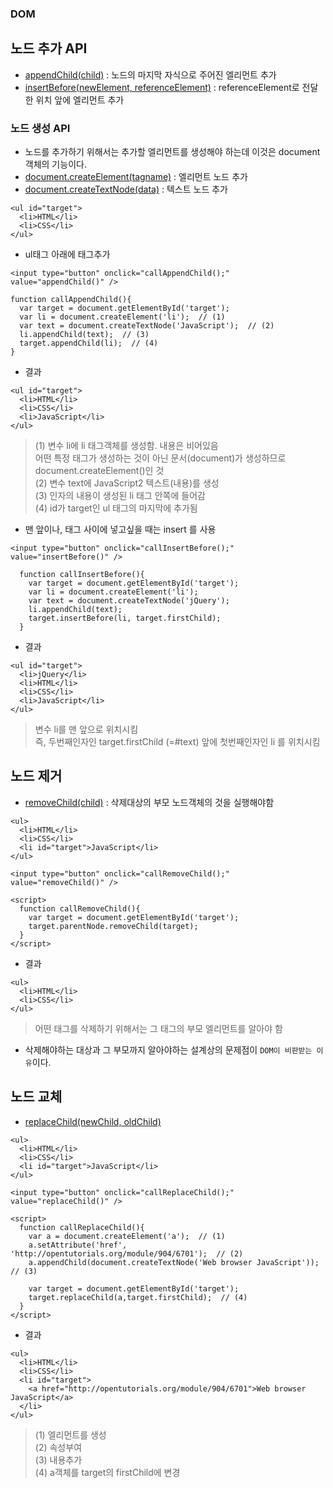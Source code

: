 ### DOM
## 노드 추가 API
- [appendChild(child)](https://developer.mozilla.org/en-US/docs/Web/API/Node/appendChild) : 노드의 마지막 자식으로 주어진 엘리먼트 추가
- [insertBefore(newElement, referenceElement)](https://developer.mozilla.org/en-US/docs/Web/API/Node/insertBefore) : referenceElement로 전달한 위치 앞에 엘리먼트 추가

### 노드 생성 API
- 노드를 추가하기 위해서는 추가할 엘리먼트를 생성해야 하는데 이것은 document 객체의 기능이다.
- [document.createElement(tagname)](https://developer.mozilla.org/ko/docs/DOM/document.createElement) : 엘리먼트 노드 추가
- [document.createTextNode(data)](https://developer.mozilla.org/ko/docs/Web/API/Document/createTextNode) : 텍스트 노드 추가

```
<ul id="target">
  <li>HTML</li>
  <li>CSS</li>
</ul>
```
- ul태그 아래에 태그추가
```
<input type="button" onclick="callAppendChild();" value="appendChild()" />
```
```
function callAppendChild(){
  var target = document.getElementById('target');
  var li = document.createElement('li');  // (1)
  var text = document.createTextNode('JavaScript');  // (2)
  li.appendChild(text);  // (3)
  target.appendChild(li);  // (4)
}
```
- 결과
```
<ul id="target">
  <li>HTML</li>
  <li>CSS</li>
  <li>JavaScript</li>
</ul>
```
> (1) 변수 li에 li 태그객체를 생성함. 내용은 비어있음<br/>어떤 특정 태그가 생성하는 것이 아닌 문서(document)가 생성하므로 document.createElement()인 것<br/>(2) 변수 text에 JavaScript2 텍스트(내용)를 생성<br/>(3) 인자의 내용이 생성된 li 태그 안쪽에 들어감<br/>(4) id가 target인 ul 태그의 마지막에 추가됨

- 맨 앞이나, 태그 사이에 넣고싶을 때는 insert 를 사용
```
<input type="button" onclick="callInsertBefore();" value="insertBefore()" />
```
```
  function callInsertBefore(){
    var target = document.getElementById('target');
    var li = document.createElement('li');
    var text = document.createTextNode('jQuery');
    li.appendChild(text);
    target.insertBefore(li, target.firstChild);
  }
```
- 결과
```
<ul id="target">
  <li>jQuery</li>
  <li>HTML</li>
  <li>CSS</li>
  <li>JavaScript</li>
</ul>
```
> 변수 li를 맨 앞으로 위치시킴<br/>즉, 두번째인자인 target.firstChild (=#text) 앞에 첫번째인자인 li 를 위치시킴


## 노드 제거
- [removeChild(child)](https://developer.mozilla.org/en-US/docs/Web/API/Node/removeChild) : 삭제대상의 부모 노드객체의 것을 실행해야함
```
<ul>
  <li>HTML</li>
  <li>CSS</li>
  <li id="target">JavaScript</li>
</ul>

<input type="button" onclick="callRemoveChild();" value="removeChild()" />

<script>
  function callRemoveChild(){
    var target = document.getElementById('target');
    target.parentNode.removeChild(target);
  }
</script>
```
- 결과
```
<ul>
  <li>HTML</li>
  <li>CSS</li>
</ul>
```
> 어떤 태그를 삭제하기 위해서는 그 태그의 부모 엘리먼트를 알아야 함

- 삭제해야하는 대상과 그 부모까지 알아야하는 설계상의 문제점이 `DOM이 비판받는 이유`이다. 


## 노드 교체
- [replaceChild(newChild, oldChild)](https://developer.mozilla.org/en-US/docs/Web/API/Node.replaceChild)
```
<ul>
  <li>HTML</li>
  <li>CSS</li>
  <li id="target">JavaScript</li>
</ul>

<input type="button" onclick="callReplaceChild();" value="replaceChild()" />

<script>
  function callReplaceChild(){
    var a = document.createElement('a');  // (1)
    a.setAttribute('href', 'http://opentutorials.org/module/904/6701');  // (2)
    a.appendChild(document.createTextNode('Web browser JavaScript'));  // (3)
 
    var target = document.getElementById('target');
    target.replaceChild(a,target.firstChild);  // (4)
  }
</script>
```
- 결과
```
<ul>
  <li>HTML</li>
  <li>CSS</li>
  <li id="target">
    <a href="http://opentutorials.org/module/904/6701">Web browser JavaScript</a>
  </li>
</ul>
```
> (1) 엘리먼트를 생성<br/>(2) 속성부여<br/>(3) 내용추가<br/>(4) a객체를 target의 firstChild에 변경
